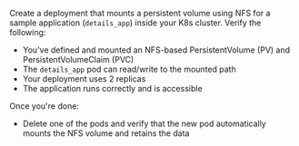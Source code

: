 Create a deployment that mounts a persistent volume using NFS for a sample application (`details_app`) inside your K8s cluster. Verify the following:

- You've defined and mounted an NFS-based PersistentVolume (PV) and PersistentVolumeClaim (PVC)
- The `details_app` pod can read/write to the mounted path
- Your deployment uses 2 replicas
- The application runs correctly and is accessible

Once you're done:
- Delete one of the pods and verify that the new pod automatically mounts the NFS volume and retains the data
